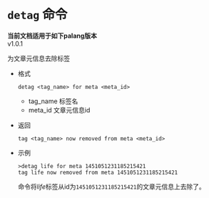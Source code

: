 # `detag` 命令

**当前文档适用于如下palang版本**  
v1.0.1

为文章元信息去除标签

* 格式

  `detag <tag_name> for meta <meta_id>`

  * tag_name 标签名
  * meta_id 文章元信息id

* 返回
  
  `tag <tag_name> now removed from meta <meta_id>`

* 示例

  ```palang
  >detag life for meta 1451051231185215421
  tag life now removed from meta 1451051231185215421
  ```

  命令将*life*标签从id为`1451051231185215421`的文章元信息上去除了。
